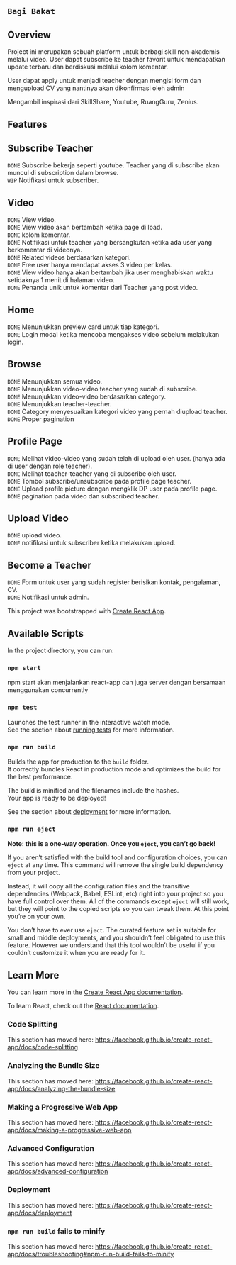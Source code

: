## `Bagi Bakat`

## Overview

Project ini merupakan sebuah platform untuk berbagi skill non-akademis melalui video. User dapat subscribe ke teacher favorit untuk mendapatkan update terbaru dan berdiskusi melalui kolom komentar.<br>

User dapat apply untuk menjadi teacher dengan mengisi form dan mengupload CV yang nantinya akan dikonfirmasi oleh admin<br>

Mengambil inspirasi dari SkillShare, Youtube, RuangGuru, Zenius. <br>

## Features

## Subscribe Teacher

`DONE` Subscribe bekerja seperti youtube. Teacher yang di subscribe akan muncul di subscription dalam browse.<br>
`WIP` Notifikasi untuk subscriber.<br>

## Video

`DONE` View video.<br>
`DONE` View video akan bertambah ketika page di load.<br>
`DONE` kolom komentar.<br>
`DONE` Notifikasi untuk teacher yang bersangkutan ketika ada user yang berkomentar di videonya.<br>
`DONE` Related videos berdasarkan kategori.<br>
`DONE` Free user hanya mendapat akses 3 video per kelas.<br>
`DONE` View video hanya akan bertambah jika user menghabiskan waktu setidaknya 1 menit di halaman video.<br>
`DONE` Penanda unik untuk komentar dari Teacher yang post video.<br>

## Home

`DONE` Menunjukkan preview card untuk tiap kategori.<br>
`DONE` Login modal ketika mencoba mengakses video sebelum melakukan login.<br>

## Browse

`DONE` Menunjukkan semua video.<br>
`DONE` Menunjukkan video-video teacher yang sudah di subscribe.<br>
`DONE` Menunjukkan video-video berdasarkan category.<br>
`DONE` Menunjukkan teacher-teacher.<br>
`DONE` Category menyesuaikan kategori video yang pernah diupload teacher.<br>
`DONE` Proper pagination<br>

## Profile Page

`DONE` Melihat video-video yang sudah telah di upload oleh user. (hanya ada di user dengan role teacher).<br>
`DONE` Melihat teacher-teacher yang di subscribe oleh user.<br>
`DONE` Tombol subscribe/unsubscribe pada profile page teacher.<br>
`DONE` Upload profile picture dengan mengklik DP user pada profile page.<br>
`DONE` pagination pada video dan subscribed teacher.<br>

## Upload Video

`DONE` upload video.<br>
`DONE` notifikasi untuk subscriber ketika melakukan upload.<br>

## Become a Teacher

`DONE` Form untuk user yang sudah register berisikan kontak, pengalaman, CV.<br>
`DONE` Notifikasi untuk admin.<br>

This project was bootstrapped with [Create React App](https://github.com/facebook/create-react-app).

## Available Scripts

In the project directory, you can run:

### `npm start`

npm start akan menjalankan react-app dan juga server dengan bersamaan menggunakan concurrently

### `npm test`

Launches the test runner in the interactive watch mode.<br>
See the section about [running tests](https://facebook.github.io/create-react-app/docs/running-tests) for more information.

### `npm run build`

Builds the app for production to the `build` folder.<br>
It correctly bundles React in production mode and optimizes the build for the best performance.

The build is minified and the filenames include the hashes.<br>
Your app is ready to be deployed!

See the section about [deployment](https://facebook.github.io/create-react-app/docs/deployment) for more information.

### `npm run eject`

**Note: this is a one-way operation. Once you `eject`, you can’t go back!**

If you aren’t satisfied with the build tool and configuration choices, you can `eject` at any time. This command will remove the single build dependency from your project.

Instead, it will copy all the configuration files and the transitive dependencies (Webpack, Babel, ESLint, etc) right into your project so you have full control over them. All of the commands except `eject` will still work, but they will point to the copied scripts so you can tweak them. At this point you’re on your own.

You don’t have to ever use `eject`. The curated feature set is suitable for small and middle deployments, and you shouldn’t feel obligated to use this feature. However we understand that this tool wouldn’t be useful if you couldn’t customize it when you are ready for it.

## Learn More

You can learn more in the [Create React App documentation](https://facebook.github.io/create-react-app/docs/getting-started).

To learn React, check out the [React documentation](https://reactjs.org/).

### Code Splitting

This section has moved here: https://facebook.github.io/create-react-app/docs/code-splitting

### Analyzing the Bundle Size

This section has moved here: https://facebook.github.io/create-react-app/docs/analyzing-the-bundle-size

### Making a Progressive Web App

This section has moved here: https://facebook.github.io/create-react-app/docs/making-a-progressive-web-app

### Advanced Configuration

This section has moved here: https://facebook.github.io/create-react-app/docs/advanced-configuration

### Deployment

This section has moved here: https://facebook.github.io/create-react-app/docs/deployment

### `npm run build` fails to minify

This section has moved here: https://facebook.github.io/create-react-app/docs/troubleshooting#npm-run-build-fails-to-minify

